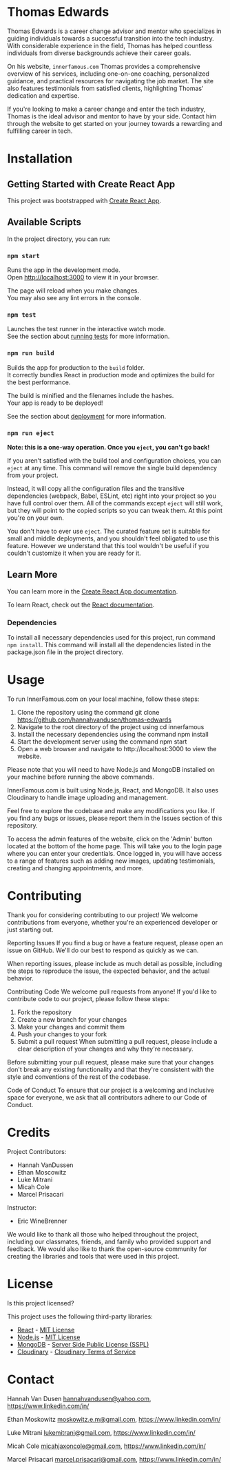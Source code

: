 # Thomas Edwards

Thomas Edwards is a career change advisor and mentor who specializes in guiding individuals towards a successful transition into the tech industry. With considerable experience in the field, Thomas has helped countless individuals from diverse backgrounds achieve their career goals.

On his website, `innerfamous.com` Thomas provides a comprehensive overview of his services, including one-on-one coaching, personalized guidance, and practical resources for navigating the job market. The site also features testimonials from satisfied clients, highlighting Thomas' dedication and expertise.

If you're looking to make a career change and enter the tech industry, Thomas is the ideal advisor and mentor to have by your side. Contact him through the website to get started on your journey towards a rewarding and fulfilling career in tech.

# Installation

## Getting Started with Create React App

This project was bootstrapped with [Create React App](https://github.com/facebook/create-react-app).

## Available Scripts

In the project directory, you can run:

### `npm start`

Runs the app in the development mode.\
Open [http://localhost:3000](http://localhost:3000) to view it in your browser.

The page will reload when you make changes.\
You may also see any lint errors in the console.

### `npm test`

Launches the test runner in the interactive watch mode.\
See the section about [running tests](https://facebook.github.io/create-react-app/docs/running-tests) for more information.

### `npm run build`

Builds the app for production to the `build` folder.\
It correctly bundles React in production mode and optimizes the build for the best performance.

The build is minified and the filenames include the hashes.\
Your app is ready to be deployed!

See the section about [deployment](https://facebook.github.io/create-react-app/docs/deployment) for more information.

### `npm run eject`

**Note: this is a one-way operation. Once you `eject`, you can't go back!**

If you aren't satisfied with the build tool and configuration choices, you can `eject` at any time. This command will remove the single build dependency from your project.

Instead, it will copy all the configuration files and the transitive dependencies (webpack, Babel, ESLint, etc) right into your project so you have full control over them. All of the commands except `eject` will still work, but they will point to the copied scripts so you can tweak them. At this point you're on your own.

You don't have to ever use `eject`. The curated feature set is suitable for small and middle deployments, and you shouldn't feel obligated to use this feature. However we understand that this tool wouldn't be useful if you couldn't customize it when you are ready for it.

## Learn More

You can learn more in the [Create React App documentation](https://facebook.github.io/create-react-app/docs/getting-started).

To learn React, check out the [React documentation](https://reactjs.org/).

### Dependencies

To install all necessary dependencies used for this project, run command `npm install`. This command will install all the dependencies listed in the package.json file in the project directory.

# Usage

To run InnerFamous.com on your local machine, follow these steps:

1. Clone the repository using the command git clone https://github.com/hannahvandusen/thomas-edwards
2. Navigate to the root directory of the project using cd innerfamous
3. Install the necessary dependencies using the command npm install
4. Start the development server using the command npm start
5. Open a web browser and navigate to http://localhost:3000 to view the website.

Please note that you will need to have Node.js and MongoDB installed on your machine before running the above commands.

InnerFamous.com is built using Node.js, React, and MongoDB. It also uses Cloudinary to handle image uploading and management.

Feel free to explore the codebase and make any modifications you like. If you find any bugs or issues, please report them in the Issues section of this repository.

To access the admin features of the website, click on the 'Admin' button located at the bottom of the home page. This will take you to the login page where you can enter your credentials. Once logged in, you will have access to a range of features such as adding new images, updating testimonials, creating and changing appointments, and more.

# Contributing

Thank you for considering contributing to our project! We welcome contributions from everyone, whether you're an experienced developer or just starting out.

Reporting Issues
If you find a bug or have a feature request, please open an issue on GitHub. We'll do our best to respond as quickly as we can.

When reporting issues, please include as much detail as possible, including the steps to reproduce the issue, the expected behavior, and the actual behavior.

Contributing Code
We welcome pull requests from anyone! If you'd like to contribute code to our project, please follow these steps:

1. Fork the repository
2. Create a new branch for your changes
3. Make your changes and commit them
4. Push your changes to your fork
5. Submit a pull request
   When submitting a pull request, please include a clear description of your changes and why they're necessary.

Before submitting your pull request, please make sure that your changes don't break any existing functionality and that they're consistent with the style and conventions of the rest of the codebase.

Code of Conduct
To ensure that our project is a welcoming and inclusive space for everyone, we ask that all contributors adhere to our Code of Conduct.

# Credits

Project Contributors:

-   Hannah VanDussen
-   Ethan Moscowitz
-   Luke Mitrani
-   Micah Cole
-   Marcel Prisacari

Instructor:

-   Eric WineBrenner

We would like to thank all those who helped throughout the project, including our classmates, friends, and family who provided support and feedback. We would also like to thank the open-source community for creating the libraries and tools that were used in this project.

# License

Is this project licensed?

This project uses the following third-party libraries:

-   [React](https://reactjs.org/) - [MIT License](https://opensource.org/licenses/MIT)
-   [Node.js](https://nodejs.org/) - [MIT License](https://opensource.org/licenses/MIT)
-   [MongoDB](https://www.mongodb.com/) - [Server Side Public License (SSPL)](https://www.mongodb.com/licensing/server-side-public-license)
-   [Cloudinary](https://cloudinary.com/) - [Cloudinary Terms of Service](https://cloudinary.com/terms)

# Contact

Hannah Van Dusen <hannahvandusen@yahoo.com>, https://www.linkedin.com/in/

Ethan Moskowitz <moskowitz.e.m@gmail.com>, https://www.linkedin.com/in/

Luke Mitrani <lukemitrani@gmail.com>, https://www.linkedin.com/in/

Micah Cole <micahjaxoncole@gmail.com>, https://www.linkedin.com/in/

Marcel Prisacari <marcel.prisacari@gmail.com>, https://www.linkedin.com/in/
